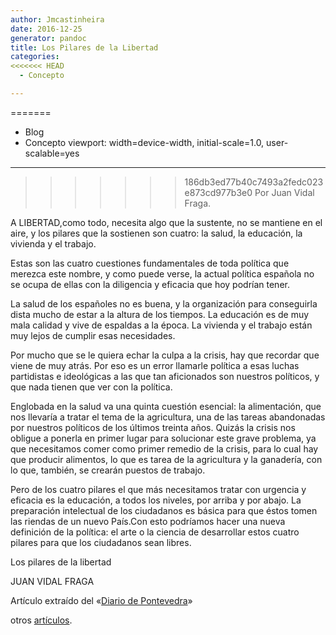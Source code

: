 ```yaml
---
author: Jmcastinheira
date: 2016-12-25
generator: pandoc
title: Los Pilares de la Libertad
categories:
<<<<<<< HEAD
  - Concepto

---
```




=======
  - Blog
- Concepto
viewport: width=device-width, initial-scale=1.0, user-scalable=yes
---

>>>>>>> 186db3ed77b40c7493a2fedc023e873cd977b3e0
Por Juan Vidal Fraga.

A LIBERTAD,como todo, necesita algo que la sustente, no se mantiene en
el aire, y los pilares que la sostienen son cuatro: la salud, la
educación, la vivienda y el trabajo.

Estas son las cuatro cuestiones fundamentales de toda política que
merezca este nombre, y como puede verse, la actual política española no
se ocupa de ellas con la diligencia y eficacia que hoy podrían tener.

La salud de los españoles no es buena, y la organización para
conseguirla dista mucho de estar a la altura de los tiempos. La
educación es de muy mala calidad y vive de espaldas a la época. La
vivienda y el trabajo están muy lejos de cumplir esas necesidades.

Por mucho que se le quiera echar la culpa a la crisis, hay que recordar
que viene de muy atrás. Por eso es un error llamarle política a esas
luchas partidistas e ideológicas a las que tan aficionados son nuestros
políticos, y que nada tienen que ver con la política.

Englobada en la salud va una quinta cuestión esencial: la alimentación,
que nos llevaría a tratar el tema de la agricultura, una de las tareas
abandonadas por nuestros políticos de los últimos treinta años. Quizás
la crisis nos obligue a ponerla en primer lugar para solucionar este
grave problema, ya que necesitamos comer como primer remedio de la
crisis, para lo cual hay que producir alimentos, lo que es tarea de la
agricultura y la ganadería, con lo que, también, se crearán puestos de
trabajo.

Pero de los cuatro pilares el que más necesitamos tratar con urgencia y
eficacia es la educación, a todos los niveles, por arriba y por abajo.
La preparación intelectual de los ciudadanos es básica para que éstos
tomen las riendas de un nuevo País.Con esto podríamos hacer una nueva
definición de la política: el arte o la ciencia de desarrollar estos
cuatro pilares para que los ciudadanos sean libres.

Los pilares de la libertad

JUAN VIDAL FRAGA

Artículo extraído del «[Diario de
Pontevedra](http://diariodepontevedra.galiciae.com/pdf_files/23032009compendio_3.pdf)»

otros
[artículos](http://diariodepontevedra.galiciae.com/pdf_files/30032009compendio_3.pdf).

